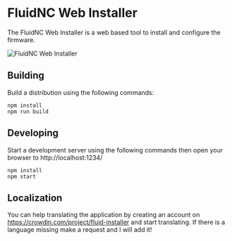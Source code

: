 # FluidNC Web Installer

The FluidNC Web Installer is a web based tool to install and configure the firmware.

![FluidNC Web Installer](https://github.com/breiler/fluid-installer/raw/master/pictures/screenshot.png "UGS Splash Image")


## Building

Build a distribution using the following commands:

```
npm install
npm run build
```

## Developing
Start a development server using the following commands then open your browser to http://localhost:1234/

```
npm install
npm start
```

## Localization
You can help translating the application by creating an account on https://crowdin.com/project/fluid-installer and start translating. If there is a language missing make a request and I will add it!
